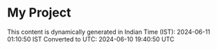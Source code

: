 # My Project

This content is dynamically generated in Indian Time (IST): 2024-06-11 01:10:50 IST
Converted to UTC: 2024-06-10 19:40:50 UTC
